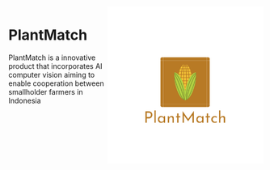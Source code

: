 <img src="promotionals/logo_transpant_background.jpg" align="right" width="309px" height="310px" />

# PlantMatch
PlantMatch is a innovative product that incorporates AI computer vision aiming to enable cooperation between smallholder farmers in Indonesia
